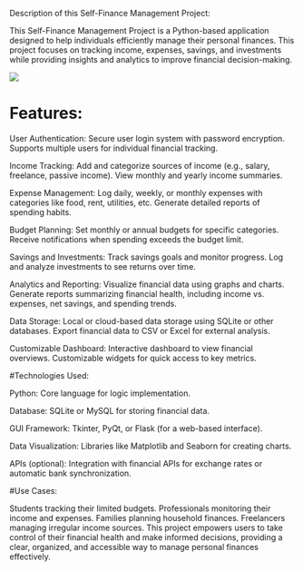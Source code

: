 Description of this Self-Finance Management Project:

This Self-Finance Management Project is a Python-based application designed to help individuals efficiently manage their personal finances. This project focuses on tracking income, expenses, savings, and investments while providing insights and analytics to improve financial decision-making.

<p align="left"> <img src="Project page" /> </p>

# Features:

User Authentication:
Secure user login system with password encryption.
Supports multiple users for individual financial tracking.

Income Tracking:
Add and categorize sources of income (e.g., salary, freelance, passive income).
View monthly and yearly income summaries.

Expense Management:
Log daily, weekly, or monthly expenses with categories like food, rent, utilities, etc.
Generate detailed reports of spending habits.

Budget Planning:
Set monthly or annual budgets for specific categories.
Receive notifications when spending exceeds the budget limit.

Savings and Investments:
Track savings goals and monitor progress.
Log and analyze investments to see returns over time.

Analytics and Reporting:
Visualize financial data using graphs and charts.
Generate reports summarizing financial health, including income vs. expenses, net savings, and spending trends.

Data Storage:
Local or cloud-based data storage using SQLite or other databases.
Export financial data to CSV or Excel for external analysis.

Customizable Dashboard:
Interactive dashboard to view financial overviews.
Customizable widgets for quick access to key metrics.

#Technologies Used:

Python: Core language for logic implementation.

Database: SQLite or MySQL for storing financial data.

GUI Framework: Tkinter, PyQt, or Flask (for a web-based interface).

Data Visualization: Libraries like Matplotlib and Seaborn for creating charts.

APIs (optional): Integration with financial APIs for exchange rates or automatic bank synchronization.

#Use Cases:

Students tracking their limited budgets.
Professionals monitoring their income and expenses.
Families planning household finances.
Freelancers managing irregular income sources.
This project empowers users to take control of their financial health and make informed decisions, providing a clear, organized, and accessible way to manage personal finances effectively.
